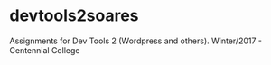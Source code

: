 # devtools2soares
Assignments for Dev Tools 2 (Wordpress and others). Winter/2017 - Centennial College
